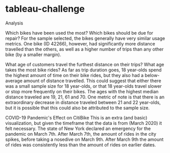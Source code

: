 # tableau-challenge


Analysis

Which bikes have been used the most? Which bikes should be due for repair?
  For the sample selected, the bikes generally have very similar usage metrics. One bike (ID 42266), however, had significantly more
  distance travelled than the others, as well as a higher number of trips than any other bike (by a smaller margin).
  
What age of customers travel the furthest distance on their trips? What age takes the most bike rides?
  As far as trip duration goes, 18 year-olds spend the highest amount of time on their bike rides, but they also had a below-average
  amount of distance travelled. This could suggest that either there was a small sample size for 18 year-olds, or that 18 year-olds 
  travel slower or stop more frequently on their bikes. The ages with the highest median distance traveled are 19, 21, 61 and 70.
  One metric of note is that there is an extraordinary decrease in distance traveled between 21 and 22 year-olds, but it is possible
  that this could also be attributed to the sample size.
  
COVID-19 Pandemic's Effect on CitiBike
  This is an extra (and basic) visualization, but given the timeframe that the data is from (March 2020) it felt necessary. The
  state of New York declared an emergency for the pandemic on March 7th. After March 7th, the amount of rides in the city spikes,
  before taking a nosedive on March 9th. After March 9th the amount of rides was consistently less than the amount of rides on 
  earlier dates.
